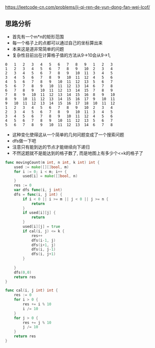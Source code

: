 https://leetcode-cn.com/problems/ji-qi-ren-de-yun-dong-fan-wei-lcof/

## 思路分析
- 首先有一个m*n的矩形范围
- 每一个格子上的点都可以通过自己的坐标算出来
- 本来这是道非常简单的问题
- 复杂性目前出在计算格子值的方法从9->10会从9->1,
```
0	1	2	3	4	5	6	7	8	9	1	2	3	
1	2	3	4	5	6	7	8	9	10	2	3	4	
2	3	4	5	6	7	8	9	10	11	3	4	5	
3	4	5	6	7	8	9	10	11	12	4	5	6	
4	5	6	7	8	9	10	11	12	13	5	6	7	
5	6	7	8	9	10	11	12	13	14	6	7	8	
6	7	8	9	10	11	12	13	14	15	7	8	9	
7	8	9	10	11	12	13	14	15	16	8	9	10	
8	9	10	11	12	13	14	15	16	17	9	10	11	
9	10	11	12	13	14	15	16	17	18	10	11	12	
1	2	3	4	5	6	7	8	9	10	2	3	4	
2	3	4	5	6	7	8	9	10	11	3	4	5	
3	4	5	6	7	8	9	10	11	12	4	5	6	
4	5	6	7	8	9	10	11	12	13	5	6	7	
5	6	7	8	9	10	11	12	13	14	6	7	8	
```
- 这种变化使得这从一个简单的几何问题变成了一个搜索问题
- dfs做一下吧
- 注意只有能到达的节点才能继续向下递归
- 不然这题就不是能达到的格子数了, 而是地图上有多少个<=k的格子了
```go
func movingCount(m int, n int, k int) int {
    used := make([][]bool, m)
    for i := 0; i < m; i++ {
        used[i] = make([]bool, n)
    }
    res := 0
    var dfs func(i, j int)
    dfs = func(i, j int) {
        if i < 0 || i >= m || j < 0 || j >= n {
            return
        }
        if used[i][j] {
            return
        }
        used[i][j] = true
        if cal(i, j) <= k {
            res++
            dfs(i-1, j)
            dfs(i+1, j)
            dfs(i, j-1)
            dfs(i, j+1)
        }
        
    }
    dfs(0,0)
    return res
}

func cal(i, j int) int {
	res := 0
	for i > 0 {
		res += i % 10
		i /= 10
	}
	for j > 0 {
		res += j % 10
		j /= 10
	}
	return res
}
```